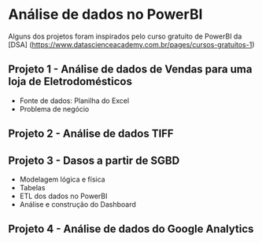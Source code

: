 # Análise de dados no PowerBI
Alguns dos projetos foram inspirados pelo curso gratuito de PowerBI da 
[DSA] (https://www.datascienceacademy.com.br/pages/cursos-gratuitos-1)

## Projeto 1 - Análise de dados de Vendas para uma loja de Eletrodomésticos
* Fonte de dados: Planilha do Excel
* Problema de negócio

## Projeto 2 - Análise de dados TIFF

## Projeto 3 - Dasos a partir de SGBD
* Modelagem lógica e física
* Tabelas
* ETL dos dados no PowerBI
* Análise e construção do Dashboard

## Projeto 4 - Análise de dados do Google Analytics

